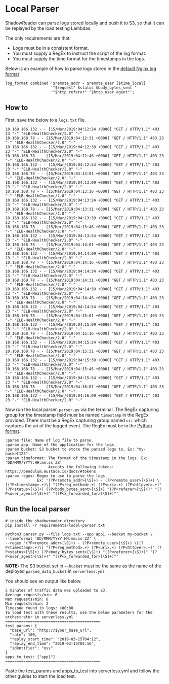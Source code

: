 # Local Parser

ShadowReader can parse logs stored locally and push it to S3, so that it can be replayed by the load testing Lambdas.


The only requirements are that:
- Logs must be in a consistent format.
- You must supply a RegEx to instruct the script of the log format.
- You must supply the time format for the timestamps in the logs.

Below is an example of how to parse logs stored in the [default Nginx log format](https://docs.nginx.com/nginx/admin-guide/monitoring/logging/)
```
log_format combined '$remote_addr - $remote_user [$time_local] '
                    '"$request" $status $body_bytes_sent '
                    '"$http_referer" "$http_user_agent"';
```

## How to
First, save the below to a `logs.txt` file.
```
10.168.166.132 - - [15/Mar/2019:04:12:24 +0000] "GET / HTTP/1.1" 403 23 "-" "ELB-HealthChecker/2.0" "-"
10.168.168.78 - - [15/Mar/2019:04:12:31 +0000] "GET / HTTP/1.1" 403 23 "-" "ELB-HealthChecker/2.0" "-"
10.168.166.132 - - [15/Mar/2019:04:12:39 +0000] "GET / HTTP/1.1" 403 23 "-" "ELB-HealthChecker/2.0" "-"
10.168.168.78 - - [15/Mar/2019:04:12:46 +0000] "GET / HTTP/1.1" 403 23 "-" "ELB-HealthChecker/2.0" "-"
10.168.166.132 - - [15/Mar/2019:04:12:54 +0000] "GET / HTTP/1.1" 403 23 "-" "ELB-HealthChecker/2.0" "-"
10.168.168.78 - - [15/Mar/2019:04:13:01 +0000] "GET / HTTP/1.1" 403 23 "-" "ELB-HealthChecker/2.0" "-"
10.168.166.132 - - [15/Mar/2019:04:13:09 +0000] "GET / HTTP/1.1" 403 23 "-" "ELB-HealthChecker/2.0" "-"
10.168.168.78 - - [15/Mar/2019:04:13:16 +0000] "GET / HTTP/1.1" 403 23 "-" "ELB-HealthChecker/2.0" "-"
10.168.166.132 - - [15/Mar/2019:04:13:24 +0000] "GET / HTTP/1.1" 403 23 "-" "ELB-HealthChecker/2.0" "-"
10.168.168.78 - - [15/Mar/2019:04:13:31 +0000] "GET / HTTP/1.1" 403 23 "-" "ELB-HealthChecker/2.0" "-"
10.168.166.132 - - [15/Mar/2019:04:13:39 +0000] "GET / HTTP/1.1" 403 23 "-" "ELB-HealthChecker/2.0" "-"
10.168.168.78 - - [15/Mar/2019:04:13:46 +0000] "GET / HTTP/1.1" 403 23 "-" "ELB-HealthChecker/2.0" "-"
10.168.166.132 - - [15/Mar/2019:04:13:54 +0000] "GET / HTTP/1.1" 403 23 "-" "ELB-HealthChecker/2.0" "-"
10.168.168.78 - - [15/Mar/2019:04:14:01 +0000] "GET / HTTP/1.1" 403 23 "-" "ELB-HealthChecker/2.0" "-"
10.168.166.132 - - [15/Mar/2019:04:14:09 +0000] "GET / HTTP/1.1" 403 23 "-" "ELB-HealthChecker/2.0" "-"
10.168.168.78 - - [15/Mar/2019:04:14:16 +0000] "GET / HTTP/1.1" 403 23 "-" "ELB-HealthChecker/2.0" "-"
10.168.166.132 - - [15/Mar/2019:04:14:24 +0000] "GET / HTTP/1.1" 403 23 "-" "ELB-HealthChecker/2.0" "-"
10.168.168.78 - - [15/Mar/2019:04:14:31 +0000] "GET / HTTP/1.1" 403 23 "-" "ELB-HealthChecker/2.0" "-"
10.168.166.132 - - [15/Mar/2019:04:14:39 +0000] "GET / HTTP/1.1" 403 23 "-" "ELB-HealthChecker/2.0" "-"
10.168.168.78 - - [15/Mar/2019:04:14:46 +0000] "GET / HTTP/1.1" 403 23 "-" "ELB-HealthChecker/2.0" "-"
10.168.166.132 - - [15/Mar/2019:04:14:54 +0000] "GET / HTTP/1.1" 403 23 "-" "ELB-HealthChecker/2.0" "-"
10.168.168.78 - - [15/Mar/2019:04:15:01 +0000] "GET / HTTP/1.1" 403 23 "-" "ELB-HealthChecker/2.0" "-"
10.168.166.132 - - [15/Mar/2019:04:15:09 +0000] "GET / HTTP/1.1" 403 23 "-" "ELB-HealthChecker/2.0" "-"
10.168.168.78 - - [15/Mar/2019:04:15:16 +0000] "GET / HTTP/1.1" 403 23 "-" "ELB-HealthChecker/2.0" "-"
10.168.166.132 - - [15/Mar/2019:04:15:24 +0000] "GET / HTTP/1.1" 403 23 "-" "ELB-HealthChecker/2.0" "-"
10.168.168.78 - - [15/Mar/2019:04:15:31 +0000] "GET / HTTP/1.1" 403 23 "-" "ELB-HealthChecker/2.0" "-"
10.168.166.132 - - [15/Mar/2019:04:15:39 +0000] "GET / HTTP/1.1" 403 23 "-" "ELB-HealthChecker/2.0" "-"
10.168.168.78 - - [15/Mar/2019:04:15:46 +0000] "GET / HTTP/1.1" 403 23 "-" "ELB-HealthChecker/2.0" "-"
10.168.166.132 - - [15/Mar/2019:04:15:54 +0000] "GET / HTTP/1.1" 403 23 "-" "ELB-HealthChecker/2.0" "-"
10.168.168.78 - - [15/Mar/2019:04:16:01 +0000] "GET / HTTP/1.1" 403 23 "-" "ELB-HealthChecker/2.0" "-"
10.168.166.132 - - [15/Mar/2019:04:16:09 +0000] "GET / HTTP/1.1" 403 23 "-" "ELB-HealthChecker/2.0" "-"
```

Now run the local parser, `parser.py` via the terminal.
The RegEx capturing group for the timestamp field *must* be named `timestamp` in the RegEx provided.
There must be a RegEx capturing group named `uri` which captures the uri of the logged event.
The RegEx must be in the [Python format](https://docs.python.org/3/howto/regex.html).
```
:param file: Name of log file to parse.
:param app: Name of the application for the logs.
:param bucket: S3 bucket to store the parsed logs to, Ex: "my-bucket123"
:param timeformat: The format of the timestamp in the logs. Ex: 'DD/MMM/YYYY:HH:mm:ss ZZ'
                   Accepts the following tokens: https://pendulum.eustace.io/docs/#tokens
:param regex: Regex to use to parse the logs.
              Ex: '(?P<remote_addr>[\S]+) - (?P<remote_user>[\S]+) \[(?P<timestamp>.+)\] "(?P<req_method>.+) (?P<uri>.+) (?P<httpver>.+)" (?P<status>[\S]+) (?P<body_bytes_sent>[\S]+) "(?P<referer>[\S]+)" "(?P<user_agent>[\S]+)" "(?P<x_forwarded_for>[\S]+)"'
```
## Run the local parser
```
# inside the shadowreader directory
pip install -r requirements-local-parser.txt
```
```
python3 parser.py --file logs.txt --app app1 --bucket my-bucket \
--timeformat 'DD/MMM/YYYY:HH:mm:ss ZZ' \
--regex '(?P<remote_addr>[\S]+) - (?P<remote_user>[\S]+) \[(?P<timestamp>.+)\] "(?P<req_method>.+) (?P<uri>.+) (?P<httpver>.+)" (?P<status>[\S]+) (?P<body_bytes_sent>[\S]+) "(?P<referer>[\S]+)" "(?P<user_agent>[\S]+)" "(?P<x_forwarded_for>[\S]+)"'
```
**NOTE:** The S3 bucket set in `--bucket` must be the same as the name of the deployed `parsed_data_bucket` in `serverless.yml`

You should see an output like below.
```
5 minutes of traffic data was uploaded to S3.
Average requests/min: 6
Max requests/min: 8
Min requests/min: 2
Timezone found in logs: +00:00
To load test with these results, use the below parameters for the orchestrator in serverless.yml
==========================================
test_params: {
  "base_url": "http://$your_base_url",
  "rate": 100,
  "replay_start_time": "2019-03-15T04:12",
  "replay_end_time": "2019-03-15T04:16",
  "identifier": "oss"
}
apps_to_test: ["app1"]
==========================================
```

Paste the test_params and apps_to_test into serverless.yml and follow the other guides to start the load test.
